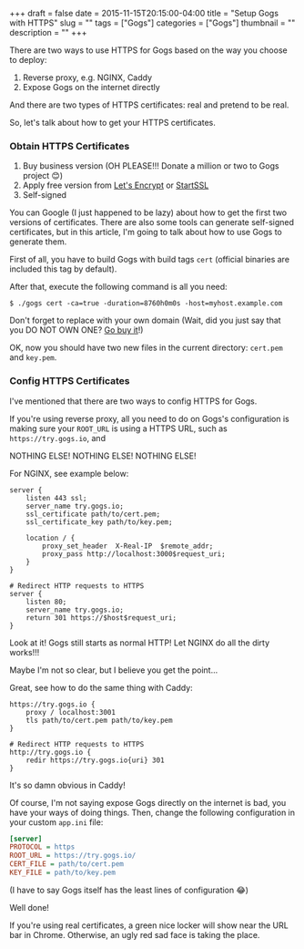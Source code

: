 +++ 
draft = false
date = 2015-11-15T20:15:00-04:00
title = "Setup Gogs with HTTPS"
slug = "" 
tags = ["Gogs"]
categories = ["Gogs"]
thumbnail = "<no value>"
description = ""
+++

There are two ways to use HTTPS for Gogs based on the way you choose to deploy:

1. Reverse proxy, e.g. NGINX, Caddy
2. Expose Gogs on the internet directly

And there are two types of HTTPS certificates: real and pretend to be real.

So, let's talk about how to get your HTTPS certificates.

### Obtain HTTPS Certificates

1. Buy business version (OH PLEASE!!! Donate a million or two to Gogs project 😊)
2. Apply free version from [Let's Encrypt](https://letsencrypt.org/) or [StartSSL](https://www.startssl.com/) 
3. Self-signed


You can Google (I just happened to be lazy) about how to get the first two versions of certificates. There are also some tools can generate self-signed certificates, but in this article, I'm going to talk about how to use Gogs to generate them. 

First of all, you have to build Gogs with build tags `cert` (official binaries are included this tag by default).

After that, execute the following command is all you need:

```
$ ./gogs cert -ca=true -duration=8760h0m0s -host=myhost.example.com
```

Don't forget to replace with your own domain (Wait, did you just say that you DO NOT OWN ONE? [Go buy it](https://www.godaddy.com/)!)

OK, now you should have two new files in the current directory: `cert.pem` and `key.pem`.

### Config HTTPS Certificates

I've mentioned that there are two ways to config HTTPS for Gogs.

If you're using reverse proxy, all you need to do on Gogs's configuration is making sure your `ROOT_URL` is using a HTTPS URL, such as `https://try.gogs.io`, and 

NOTHING ELSE!
NOTHING ELSE!
NOTHING ELSE!

For NGINX, see example below:

```
server {
    listen 443 ssl;
    server_name try.gogs.io;
    ssl_certificate path/to/cert.pem;
    ssl_certificate_key path/to/key.pem;

    location / {
        proxy_set_header  X-Real-IP  $remote_addr;
        proxy_pass http://localhost:3000$request_uri;
    }
}

# Redirect HTTP requests to HTTPS
server {
    listen 80;
    server_name try.gogs.io;
    return 301 https://$host$request_uri;
}
```

Look at it! Gogs still starts as normal HTTP! Let NGINX do all the dirty works!!!

Maybe I'm not so clear, but I believe you get the point...

Great, see how to do the same thing with Caddy:

```
https://try.gogs.io {
    proxy / localhost:3001
    tls path/to/cert.pem path/to/key.pem
}

# Redirect HTTP requests to HTTPS
http://try.gogs.io {
    redir https://try.gogs.io{uri} 301
}
```

It's so damn obvious in Caddy!

Of course, I'm not saying expose Gogs directly on the internet is bad, you have your ways of doing things. Then, change the following configuration in your custom `app.ini` file:

```ini
[server]
PROTOCOL = https
ROOT_URL = https://try.gogs.io/
CERT_FILE = path/to/cert.pem
KEY_FILE = path/to/key.pem
```

(I have to say Gogs itself has the least lines of configuration 😂)

Well done!

If you're using real certificates, a green nice locker will show near the URL bar in Chrome. Otherwise, an ugly red sad face is taking the place.
